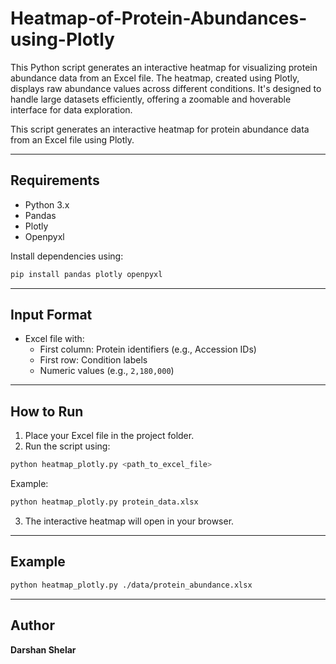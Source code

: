 # Heatmap-of-Protein-Abundances-using-Plotly
This Python script generates an interactive heatmap for visualizing protein abundance data from an Excel file. The heatmap, created using Plotly, displays raw abundance values across different conditions. It's designed to handle large datasets efficiently, offering a zoomable and hoverable interface for data exploration.

This script generates an interactive heatmap for protein abundance data from an Excel file using Plotly.

---

## Requirements
- Python 3.x  
- Pandas  
- Plotly  
- Openpyxl  

Install dependencies using:  
```bash
pip install pandas plotly openpyxl
```

---

## Input Format
- Excel file with:
  - First column: Protein identifiers (e.g., Accession IDs)  
  - First row: Condition labels  
  - Numeric values (e.g., `2,180,000`)  

---

## How to Run
1. Place your Excel file in the project folder.  
2. Run the script using:  
```bash
python heatmap_plotly.py <path_to_excel_file>
```
Example:
```bash
python heatmap_plotly.py protein_data.xlsx
```

3. The interactive heatmap will open in your browser.

---

## Example
```bash
python heatmap_plotly.py ./data/protein_abundance.xlsx
```


---

## Author
**Darshan Shelar**  
